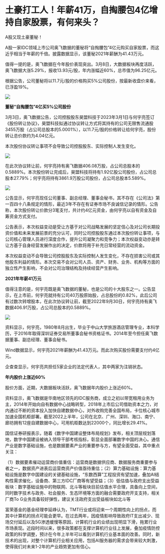 # 土豪打工人！年薪41万，自掏腰包4亿增持自家股票，有何来头？

A股又现土豪董秘！

A股一家IDC领域上市公司奥飞数据的董秘将“自掏腰包”4亿元购买自家股票，而这近乎相当于年薪的千倍。披露数据显示，该董秘2021年薪酬为41.43万元。

值得一提的是，奥飞数据在今年股价表现突出。3月8日，大数据板块再度活跃，奥飞数据大涨5.29%，报收13.93元/股，年内涨幅近60%，总市值为96.25亿元。

根据公告，公司董秘将以11.7元/股的价格购买5%公司股份，按最新收盘价来看，已浮盈19%。

![](https://inews.gtimg.com/newsapp_bt/0/15724179474/1000)

**董秘“自掏腰包”4亿买5%公司股份**

3月3日，奥飞数据公告，公司控股股东昊盟科技于2023年3月1日与何宇亮签订《股份转让协议》，昊盟科技拟通过协议转让方式将其持有的公司无限售流通股3455万股（占公司总股本的5.0001%），以11.7元/股的价格转让给何宇亮，股份转让总价款约为4.04亿元。

本次股份协议转让事项不会导致公司控股股东、实际控制人发生变化。

![](https://inews.gtimg.com/newsapp_bt/0/15724179678/1000)

在此次协议转让前，何宇亮持有奥飞数据406.08万股，占公司总股本的0.5889%。本次股份转让完成后，昊盟科技将持有1.92亿股公司股份，占公司总股本27.79%；何宇亮将持有3861.9万股公司股份，占公司总股本5.589%。

![](https://inews.gtimg.com/newsapp_bt/0/15724179682/1000)

公告显示，何宇亮现任公司董事、副总经理、董事会秘书，其不存在《公司法》第一百四十八条规定的情形，最近3年不存在有证券市场不良诚信记录的情形。公告称，本次股份转让价款分3笔支付，共计约4亿元资金，由何宇亮以自有资金及自筹资金方式支付。

公告表示，本次权益变动是受让方基于对公司战略发展的坚定信心及对公司长期投资价值和未来发展前景的充分认可，同时公司控股股东通过本次股份转让事项，与公司核心管理人员进行深度合作，提升公司凝聚力和竞争力；本次权益变动亦是转让方基于自身经营发展作出的决定，价款将用于补充日常经营的流动资金。

本次权益变动不会导致公司控股股东及实际控制人发生变化，不存在损害公司或其他股东利益的情形。本次交易不会对公司人员、资产、财务、业务、机构等方面的独立性产生影响，不会对公司治理结构及持续经营产生影响。

**2021年年薪41万元**

值得注意的是，何宇亮既是奥飞数据的董秘，也是公司的十大股东之一。公告显示，在上市前，何宇亮就持有公司40万股原始股，占总股份的0.82%，此后公司有过数次转增股本，在此次协议转让前，截至2022年9月30日，何宇亮持有奥飞数据406.91万股，占公司总股本的0.5889%。

![](https://inews.gtimg.com/newsapp_bt/0/15724179849/1000)

资料显示，何宇亮，1980年8月出生，毕业于中山大学旅游酒店管理专业，本科学历，于2016年取得深圳证券交易所董事会秘书资格证书。2014年至今担任奥飞数据董事、副总经理、董事会秘书。

Wind数据显示，何宇亮2021年薪酬为41.43万元。而此次购买股份需要支付约4亿元。

企查查显示，何宇亮共担任5家企业的法定代表人，其中两家为注销状态。

**年内股价上涨近60%**

股价方面，近期，大数据板块活跃，奥飞数据年内股价上涨近60%。

资料显示，奥飞数据是华南地区领先的IDC服务商，成立之初以带宽租用业务为主，2014年开始向自有数据中心战略转型，2018年上市后公司借助资本之力，对内通过不断的资本投入加快自建数据中心，对外收购完善全国布局，卡位核心城市加速全国机柜部署。截至2022上半年，公司在北京、广州、深圳、海口、南宁、廊坊拥有12座自建数据中心，可用机柜数达到22000个，同比增长29.41%。

国信证券研报表示，随着《数字中国建设整体布局规划》发布，相关顶层规划落地，数字中国建设被纳入领导干部考核指标，彰显全面部署数字中国的决心。通信产业是数字基础设施，也是数据要素产业的重要参与方，有望全面受益，其中重点关注：

（1）数据要素催动运营商价值重估：运营商是数据供应商、数据服务商重要参与者之一，数据资产进表后运营商资产价值亟待重估；（2）算力基础设施：算力基础设施是数字中国建设的关键基础设施，“东数西算”工程投资有望加速，叠加AI结构性需求催化，设备商、第三方IDC厂商等有望受益；（3）低估值与政府支出受益板块：数字基础设施中的物联网、北斗等板块目前估值水平合理，具备向上空间，同时数字技术与政务、社会服务、生态环境等方面的融合需要政府开支支持，相关厂商To
G业务具备较好弹性，建议关注政府支出受益板块如北斗等

富荣基金的基金经理李延峥认为，TMT行业或将迎来一个周期性向上的拐点，而其中计算机的拐点可能会更早。在过去两年，因疫情影响导致政府IT支出减少、现场交付延后以及5G渗透缓慢等原因，计算机行业的业绩出现明显下滑，拖累行业市场表现。近段时间以来，很多政策都在支撑计算机行业往上发展，叠加疫情防控政策的科学调整，预计在今年上半年可以看到计算机行业基本面的改善。同时，新技术的出现，对整个计算机行业相关应用，包括AI服务器的需求会带来较大刺激，使得我们对未来1-2年的产业趋势更加有信心。

